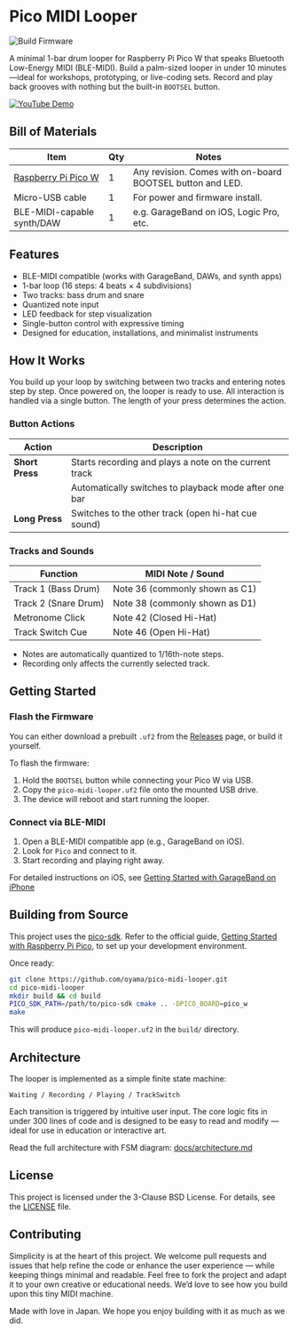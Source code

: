 # Pico MIDI Looper

![Build Firmware](https://github.com/oyama/pico-midi-looper/actions/workflows/build-firmware.yml/badge.svg)

A minimal 1-bar drum looper for Raspberry Pi Pico W that speaks Bluetooth Low-Energy MIDI (BLE-MIDI).
Build a palm-sized looper in under 10 minutes —ideal for workshops, prototyping, or live-coding sets.
Record and play back grooves with nothing but the built-in `BOOTSEL` button.

[![YouTube Demo](https://img.youtube.com/vi/biRl0yx8jz4/0.jpg)](https://www.youtube.com/watch?v=biRl0yx8jz4)

## Bill of Materials

| Item                       | Qty | Notes                                                     |
|----------------------------|-----|-----------------------------------------------------------|
| [Raspberry Pi Pico W](https://www.raspberrypi.com/products/raspberry-pi-pico/)        | 1   | Any revision. Comes with on-board BOOTSEL button and LED. |
| Micro-USB cable            | 1   | For power and firmware install.                           |
| BLE-MIDI-capable synth/DAW | 1   | e.g. GarageBand on iOS, Logic Pro, etc.                   |

## Features

- BLE-MIDI compatible (works with GarageBand, DAWs, and synth apps)
- 1-bar loop (16 steps: 4 beats × 4 subdivisions)
- Two tracks: bass drum and snare
- Quantized note input
- LED feedback for step visualization
- Single-button control with expressive timing
- Designed for education, installations, and minimalist instruments

## How It Works

You build up your loop by switching between two tracks and entering notes step by step.
Once powered on, the looper is ready to use.
All interaction is handled via a single button. The length of your press determines the action.

### Button Actions

| Action             | Description                                            |
|--------------------|--------------------------------------------------------|
| **Short Press**    | Starts recording and plays a note on the current track |
|                    | Automatically switches to playback mode after one bar  |
| **Long Press**     | Switches to the other track (open hi-hat cue sound)    |

### Tracks and Sounds

| Function            | MIDI Note / Sound              |
|---------------------|--------------------------------|
| Track 1 (Bass Drum) | Note 36 (commonly shown as C1) |
| Track 2 (Snare Drum)| Note 38 (commonly shown as D1) |
| Metronome Click     | Note 42 (Closed Hi-Hat)        |
| Track Switch Cue    | Note 46 (Open Hi-Hat)          |

- Notes are automatically quantized to 1/16th-note steps.
- Recording only affects the currently selected track.

## Getting Started

### Flash the Firmware

You can either download a prebuilt `.uf2` from the [Releases](https://github.com/oyama/pico-midi-looper/releases/latest) page, or build it yourself.

To flash the firmware:

1. Hold the `BOOTSEL` button while connecting your Pico W via USB.
2. Copy the `pico-midi-looper.uf2` file onto the mounted USB drive.
3. The device will reboot and start running the looper.

### Connect via BLE-MIDI

1. Open a BLE-MIDI compatible app (e.g., GarageBand on iOS).
2. Look for `Pico` and connect to it.
3. Start recording and playing right away.

For detailed instructions on iOS, see
[Getting Started with GarageBand on iPhone](docs/getting-started-with-garageband.md)

## Building from Source

This project uses the [pico-sdk](https://github.com/raspberrypi/pico-sdk).
Refer to the official guide, [Getting Started with Raspberry Pi Pico](https://datasheets.raspberrypi.com/pico/getting-started-with-pico.pdf), to set up your development environment.

Once ready:

```bash
git clone https://github.com/oyama/pico-midi-looper.git
cd pico-midi-looper
mkdir build && cd build
PICO_SDK_PATH=/path/to/pico-sdk cmake .. -DPICO_BOARD=pico_w
make
```
This will produce `pico-midi-looper.uf2` in the `build/` directory.

## Architecture

The looper is implemented as a simple finite state machine:

`Waiting / Recording / Playing / TrackSwitch`

Each transition is triggered by intuitive user input.
The core logic fits in under 300 lines of code and is designed to be easy to read and modify — ideal for use in education or interactive art.

Read the full architecture with FSM diagram:
[docs/architecture.md](docs/architecture.md)

## License

This project is licensed under the 3-Clause BSD License. For details, see the [LICENSE](LICENSE.md) file.

## Contributing

Simplicity is at the heart of this project.
We welcome pull requests and issues that help refine the code or enhance the user experience — while keeping things minimal and readable.
Feel free to fork the project and adapt it to your own creative or educational needs.
We’d love to see how you build upon this tiny MIDI machine.

Made with love in Japan.
We hope you enjoy building with it as much as we did.
